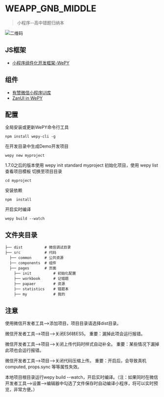 # WEAPP_GNB_MIDDLE
> 小程序--高中错题归纳本

![二维码](http://img.guinaben.com/WEAPP_GNB_MIDDLE.jpg)

## JS框架
-	[小程序组件化开发框架-WePY](https://tencent.github.io/wepy/document.html#/)

## 组件
-	[有赞微信小程序UI库](https://github.com/youzan/zanui-weapp)
- [ZanUI in WePY](https://github.com/brucx/wepy-zanui-demo)

## 配置
全局安装或更新WePY命令行工具
```
npm install wepy-cli -g
```
在开发目录中生成Demo开发项目
```
wepy new myproject
```
1.7.0之后的版本使用 wepy init standard myproject 初始化项目，使用 wepy list 查看项目模板
切换至项目目录
```
cd myproject
```
安装依赖
```
npm  install
```
开启实时编译
```
wepy build --watch
```

## 文件夹目录
```
├── dist          # 微信调试目录
├── src           # 代码
  ├── common      # 公共资源
  ├── components  # 组件
  ├── pages       # 页面
    ├── init          # 初始化配置
    ├── workbook      # 记错题
    ├── papaer        # 资源
    ├── statistics    # 错题本
    ├── my            # 我的
```

## 注意
使用微信开发者工具-->添加项目，项目目录请选择dist目录。

微信开发者工具-->项目-->关闭ES6转ES5。 重要：漏掉此项会运行报错。

微信开发者工具-->项目-->关闭上传代码时样式自动补全。 重要：某些情况下漏掉此项也会运行报错。

微信开发者工具-->项目-->关闭代码压缩上传。 重要：开启后，会导致真机computed, props.sync 等等属性失效。

本地项目根目录运行wepy build --watch，开启实时编译。（注：如果同时在微信开发者工具-->设置-->编辑器中勾选了文件保存时自动编译小程序，将可以实时预览，非常方便。）
